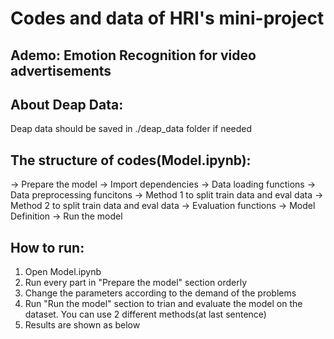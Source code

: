 # Codes and data of HRI's mini-project

## Ademo: Emotion Recognition for video advertisements

## About Deap Data:
Deap data should be saved in ./deap_data folder if needed

## The structure of codes(Model.ipynb):
-> Prepare the model
	-> Import dependencies
	-> Data loading functions
	-> Data preprocessing funcitons
	-> Method 1 to split train data and eval data
	-> Method 2 to split train data and eval data
	-> Evaluation functions
	-> Model Definition
-> Run the model

## How to run: 
1. Open Model.ipynb
2. Run every part in "Prepare the model" section orderly
3. Change the parameters according to the demand of the problems
4. Run "Run the model" section to trian and evaluate the model on the dataset. You can use 2 different methods(at last sentence)
5. Results are shown as below
